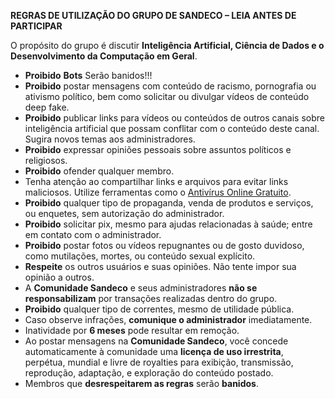 **REGRAS DE UTILIZAÇÃO DO GRUPO DE SANDECO – LEIA ANTES DE PARTICIPAR**

O propósito do grupo é discutir **Inteligência Artificial, Ciência de Dados e o Desenvolvimento da Computação em Geral**.

- **Proibido** **Bots** Serão banidos!!!
- **Proibido** postar mensagens com conteúdo de racismo, pornografia ou ativismo político, bem como solicitar ou divulgar vídeos de conteúdo deep fake.
- **Proibido** publicar links para vídeos ou conteúdos de outros canais sobre inteligência artificial que possam conflitar com o conteúdo deste canal. Sugira novos temas aos administradores.
- **Proibido** expressar opiniões pessoais sobre assuntos políticos e religiosos.
- **Proibido** ofender qualquer membro.
- Tenha atenção ao compartilhar links e arquivos para evitar links maliciosos. Utilize ferramentas como o [Antivírus Online Gratuito](https://www.virustotal.com).
- **Proibido** qualquer tipo de propaganda, venda de produtos e serviços, ou enquetes, sem autorização do administrador.
- **Proibido** solicitar pix, mesmo para ajudas relacionadas à saúde; entre em contato com o administrador.
- **Proibido** postar fotos ou vídeos repugnantes ou de gosto duvidoso, como mutilações, mortes, ou conteúdo sexual explícito.
- **Respeite** os outros usuários e suas opiniões. Não tente impor sua opinião a outros.
- A **Comunidade Sandeco** e seus administradores **não se responsabilizam** por transações realizadas dentro do grupo.
- **Proibido** qualquer tipo de correntes, mesmo de utilidade pública.
- Caso observe infrações, **comunique o administrador** imediatamente.
- Inatividade por **6 meses** pode resultar em remoção.
- Ao postar mensagens na **Comunidade Sandeco**, você concede automaticamente à comunidade uma **licença de uso irrestrita**, perpétua, mundial e livre de royalties para exibição, transmissão, reprodução, adaptação, e exploração do conteúdo postado.
- Membros que **desrespeitarem as regras** serão **banidos**.
  
